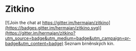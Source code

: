# Zitkino

[![Join the chat at https://gitter.im/hermajan/zitkino](https://badges.gitter.im/hermajan/zitkino.svg)](https://gitter.im/hermajan/zitkino?utm_source=badge&utm_medium=badge&utm_campaign=pr-badge&utm_content=badge)
Seznam brněnských kin.
